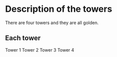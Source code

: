 # Description of the towers

There are four towers and they are all golden. 

## Each tower

Tower 1
Tower 2
Tower 3
Tower 4

